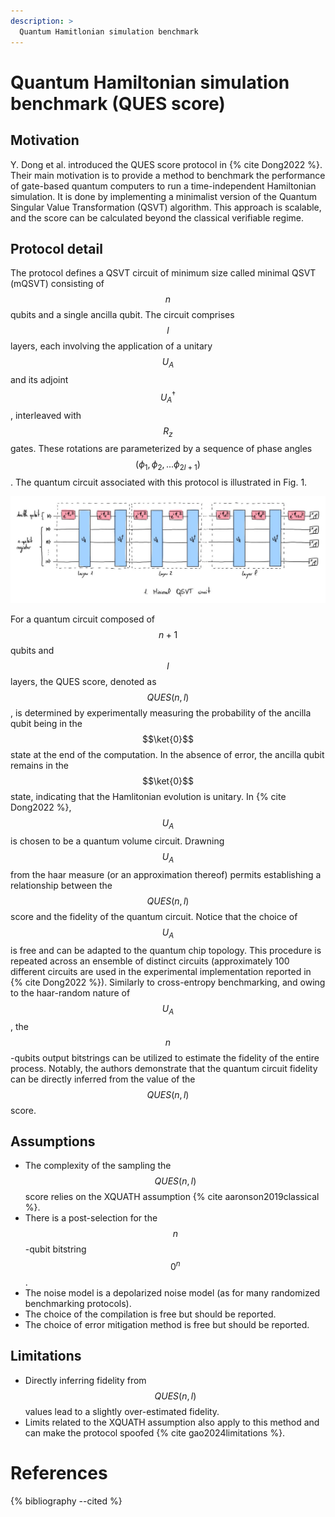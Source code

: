```yaml
---
description: >
  Quantum Hamitlonian simulation benchmark
---
```


<!-- nutshell -->
<!--
  QUES score (2021)
  In a nutshell, the QUES score evaluates the ability of a quantum computer to reliably execute a minimal implementation of the Quantum Singular Value Transformation (QSVT) algorithm. This protocol involves $$n$$ plus one ancilla qubit where $$n$$ is set by the user. Notably, the scheme is scalable, as it requires measurement of only a single qubit, and it provides an estimate of the fidelity of the overall quantum operation.
-->

# Quantum Hamiltonian simulation benchmark (QUES score)

## Motivation

Y. Dong et al. introduced the QUES score protocol in {% cite Dong2022 %}. Their main motivation is to provide a method to benchmark the performance of gate-based quantum computers to run a time-independent Hamiltonian simulation. It is done by implementing a minimalist version of the Quantum Singular Value Transformation (QSVT) algorithm. This approach is scalable, and the score can be calculated beyond the classical verifiable regime.

## Protocol detail

The protocol defines a QSVT circuit of minimum size called minimal QSVT (mQSVT) consisting of $$n$$ qubits and a single ancilla qubit. The circuit comprises $$l$$ layers, each involving the application of a unitary $$U_A$$ and its adjoint $$U_A^\dagger$$, interleaved with $$R_z$$ gates. These rotations are parameterized by a sequence of phase angles $$(\phi_1, \phi_2, ... \phi_{2l +1})$$. The quantum circuit associated with this protocol is illustrated in Fig. 1.

<div class="center">
  <img src="/img/system-level-benchmark/ques.jpeg" class="img-large" alt="Quantum circuit corresponding to the QUES protocol."/>
</div>

For a quantum circuit composed of $$n+1$$ qubits and $$l$$ layers, the QUES score, denoted as $$QUES(n,l)$$, is determined by experimentally measuring the probability of the ancilla qubit being in the $$\ket{0}$$ state at the end of the computation. In the absence of error, the ancilla qubit remains in the $$\ket{0}$$ state, indicating that the Hamlitonian evolution is unitary. In {% cite Dong2022 %}, $$U_A$$ is chosen to be a quantum volume circuit. Drawning $$U_A$$ from the haar measure (or an approximation thereof) permits establishing a relationship between the $$QUES(n, l)$$ score and the fidelity of the quantum circuit. Notice that the choice of $$U_A$$ is free and can be adapted to the quantum chip topology. This procedure is repeated across an ensemble of distinct circuits (approximately 100 different circuits are used in the experimental implementation reported in {% cite Dong2022 %}). Similarly to cross-entropy benchmarking, and owing to the haar-random nature of $$U_A$$, the $$n$$-qubits output bitstrings can be utilized to estimate the fidelity of the entire process. Notably, the authors demonstrate that the quantum circuit fidelity can be directly inferred from the value of the $$QUES(n, l)$$ score.

## Assumptions
- The complexity of the sampling the $$QUES(n,l)$$ score relies on the XQUATH assumption {% cite aaronson2019classical %}.
- There is a post-selection for the $$n$$-qubit bitstring $${0}^n$$.
- The noise model is a depolarized noise model (as for many randomized benchmarking protocols).
- The choice of the compilation is free but should be reported.
- The choice of error mitigation method is free but should be reported.

## Limitations
- Directly inferring fidelity from $$QUES(n, l)$$ values lead to a slightly over-estimated fidelity. 
- Limits related to the XQUATH assumption also apply to this method and can make the protocol spoofed {% cite gao2024limitations %}.

# References

{% bibliography --cited %}